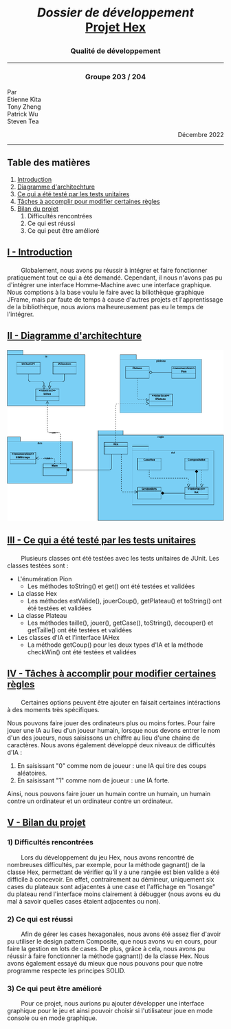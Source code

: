 # <p align="center"> _Dossier de développement_ <br/> <ins> Projet Hex </ins> </p>
### <p align="center"> Qualité de développement </p>

<hr>

### <center> Groupe 203 / 204</center>

Par <br/>
Etienne Kita <br/>
Tony Zheng <br/>
Patrick Wu <br/>
Steven Tea <br/>

<div dir="rtl"> Décembre 2022 </div>

<hr>

## Table des matières

1. [Introduction](#intro)
2. [Diagramme d'architechture](#archi)
3. [Ce qui a été testé par les tests unitaires](#testsU)
4. [Tâches à accomplir pour modifier certaines règles](#modif)
5. [Bilan du projet](#bilan)
    1. Difficultés rencontrées
    2. Ce qui est réussi
    3. Ce qui peut être amélioré

<a id="intro"></a>

## <ins> <p class="titre">I - Introduction</p> </ins>
&ensp;&ensp;&ensp;&ensp; Globalement, nous avons pu réussir à intégrer et faire fonctionner pratiquement tout ce qui a été demandé. Cependant, il nous n'avons pas pu d'intégrer une interface Homme-Machine avec une interface graphique. Nous comptions à la base voulu le faire avec la biliothèque graphique JFrame, mais par faute de temps à cause d'autres projets et l'apprentissage de la bibliothèque, nous avions malheureusement pas eu le temps de l'intégrer.

<a id="archi"></a>

## <ins> <p class="titre">II - Diagramme d'architechture</p> </ins>
![Diagramme architechture du Hex](Hex.png)

<a id="testsU"></a>

## <ins> <p class="titre">III - Ce qui a été testé par les tests unitaires</p> </ins>
&ensp;&ensp;&ensp;&ensp; Plusieurs classes ont été testées avec les tests unitaires de JUnit.
Les classes testées sont :
* L'énumération Pion
    * Les méthodes toString() et get() ont été testées et validées
* La classe Hex
    * Les méthodes estValide(), jouerCoup(), getPlateau() et toString() ont été testées et validées
* La classe Plateau
    * Les méthodes taille(), jouer(), getCase(), toString(), decouper() et getTaille() ont été testées et validées
* Les classes d'IA et l'interface IAHex
    * La méthode getCoup() pour les deux types d'IA et la méthode checkWin() ont été testées et validées

<a id="modif"></a>

## <ins> <p class="titre">IV - Tâches à accomplir pour modifier certaines règles</p> </ins>
&ensp;&ensp;&ensp;&ensp; Certaines options peuvent être ajouter en faisait certaines intéractions à des moments très spécifiques.

Nous pouvons faire jouer des ordinateurs plus ou moins fortes. Pour faire jouer une IA au lieu d'un joueur humain, lorsque nous devons entrer le nom d'un des joueurs, nous saisissons un chiffre au lieu d'une chaine de caractères. Nous avons également développé deux niveaux de difficultés d'IA :
1. En saisissant "0" comme nom de joueur : une IA qui tire des coups aléatoires.
1. En saisissant "1" comme nom de joueur : une IA forte.

Ainsi, nous pouvons faire jouer un humain contre un humain, un humain contre un ordinateur et un ordinateur contre un ordinateur.

<a id="bilan"></a>

## <ins> <p class="titre">V - Bilan du projet</p> </ins>

### 1) Difficultés rencontrées
&ensp;&ensp;&ensp;&ensp; Lors du développement du jeu Hex, nous avons rencontré de nombreuses difficultés, par exemple, pour la méthode gagnant() de la classe Hex, permettant de vérifier qu'il y a une rangée est bien valide a été difficile à concevoir. En effet, contrairement au démineur, uniquement six cases du plateaux sont adjacentes à une case et l'affichage en "losange" du plateau rend l'interface moins clairement à débugger (nous avons eu du mal à savoir quelles cases étaient adjacentes ou non).

### 2) Ce qui est réussi
&ensp;&ensp;&ensp;&ensp; Afin de gérer les cases hexagonales, nous avons été assez fier d'avoir pu utiliser le design pattern Composite, que nous avons vu en cours, pour faire la gestion en lots de cases. De plus, grâce à cela, nous avons pu réussir à faire fonctionner la méthode gagnant() de la classe Hex. Nous avons également essayé du mieux que nous pouvons pour que notre programme respecte les principes SOLID.

### 3) Ce qui peut être amélioré
&ensp;&ensp;&ensp;&ensp; Pour ce projet, nous aurions pu ajouter développer une interface graphique pour le jeu et ainsi pouvoir choisir si l'utilisateur joue en mode console ou en mode graphique.
